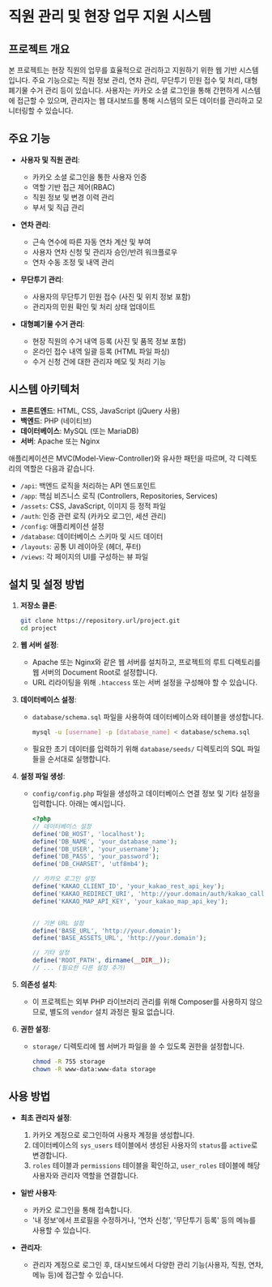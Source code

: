 # 직원 관리 및 현장 업무 지원 시스템

## 프로젝트 개요

본 프로젝트는 현장 직원의 업무를 효율적으로 관리하고 지원하기 위한 웹 기반 시스템입니다. 주요 기능으로는 직원 정보 관리, 연차 관리, 무단투기 민원 접수 및 처리, 대형폐기물 수거 관리 등이 있습니다. 사용자는 카카오 소셜 로그인을 통해 간편하게 시스템에 접근할 수 있으며, 관리자는 웹 대시보드를 통해 시스템의 모든 데이터를 관리하고 모니터링할 수 있습니다.

## 주요 기능

-   **사용자 및 직원 관리**:
    -   카카오 소셜 로그인을 통한 사용자 인증
    -   역할 기반 접근 제어(RBAC)
    -   직원 정보 및 변경 이력 관리
    -   부서 및 직급 관리

-   **연차 관리**:
    -   근속 연수에 따른 자동 연차 계산 및 부여
    -   사용자 연차 신청 및 관리자 승인/반려 워크플로우
    -   연차 수동 조정 및 내역 관리

-   **무단투기 관리**:
    -   사용자의 무단투기 민원 접수 (사진 및 위치 정보 포함)
    -   관리자의 민원 확인 및 처리 상태 업데이트

-   **대형폐기물 수거 관리**:
    -   현장 직원의 수거 내역 등록 (사진 및 품목 정보 포함)
    -   온라인 접수 내역 일괄 등록 (HTML 파일 파싱)
    -   수거 신청 건에 대한 관리자 메모 및 처리 기능

## 시스템 아키텍처

-   **프론트엔드**: HTML, CSS, JavaScript (jQuery 사용)
-   **백엔드**: PHP (네이티브)
-   **데이터베이스**: MySQL (또는 MariaDB)
-   **서버**: Apache 또는 Nginx

애플리케이션은 MVC(Model-View-Controller)와 유사한 패턴을 따르며, 각 디렉토리의 역할은 다음과 같습니다.

-   `/api`: 백엔드 로직을 처리하는 API 엔드포인트
-   `/app`: 핵심 비즈니스 로직 (Controllers, Repositories, Services)
-   `/assets`: CSS, JavaScript, 이미지 등 정적 파일
-   `/auth`: 인증 관련 로직 (카카오 로그인, 세션 관리)
-   `/config`: 애플리케이션 설정
-   `/database`: 데이터베이스 스키마 및 시드 데이터
-   `/layouts`: 공통 UI 레이아웃 (헤더, 푸터)
-   `/views`: 각 페이지의 UI를 구성하는 뷰 파일

## 설치 및 설정 방법

1.  **저장소 클론**:
    ```bash
    git clone https://repository.url/project.git
    cd project
    ```

2.  **웹 서버 설정**:
    -   Apache 또는 Nginx와 같은 웹 서버를 설치하고, 프로젝트의 루트 디렉토리를 웹 서버의 Document Root로 설정합니다.
    -   URL 리라이팅을 위해 `.htaccess` 또는 서버 설정을 구성해야 할 수 있습니다.

3.  **데이터베이스 설정**:
    -   `database/schema.sql` 파일을 사용하여 데이터베이스와 테이블을 생성합니다.
        ```bash
        mysql -u [username] -p [database_name] < database/schema.sql
        ```
    -   필요한 초기 데이터를 입력하기 위해 `database/seeds/` 디렉토리의 SQL 파일들을 순서대로 실행합니다.

4.  **설정 파일 생성**:
    -   `config/config.php` 파일을 생성하고 데이터베이스 연결 정보 및 기타 설정을 입력합니다. 아래는 예시입니다.
        ```php
        <?php
        // 데이터베이스 설정
        define('DB_HOST', 'localhost');
        define('DB_NAME', 'your_database_name');
        define('DB_USER', 'your_username');
        define('DB_PASS', 'your_password');
        define('DB_CHARSET', 'utf8mb4');

        // 카카오 로그인 설정
        define('KAKAO_CLIENT_ID', 'your_kakao_rest_api_key');
        define('KAKAO_REDIRECT_URI', 'http://your.domain/auth/kakao_callback.php');
        define('KAKAO_MAP_API_KEY', 'your_kakao_map_api_key');


        // 기본 URL 설정
        define('BASE_URL', 'http://your.domain');
        define('BASE_ASSETS_URL', 'http://your.domain');

        // 기타 설정
        define('ROOT_PATH', dirname(__DIR__));
        // ... (필요한 다른 설정 추가)
        ```

5.  **의존성 설치**:
    -   이 프로젝트는 외부 PHP 라이브러리 관리를 위해 Composer를 사용하지 않으므로, 별도의 `vendor` 설치 과정은 필요 없습니다.

6.  **권한 설정**:
    -   `storage/` 디렉토리에 웹 서버가 파일을 쓸 수 있도록 권한을 설정합니다.
        ```bash
        chmod -R 755 storage
        chown -R www-data:www-data storage
        ```

## 사용 방법

-   **최초 관리자 설정**:
    1.  카카오 계정으로 로그인하여 사용자 계정을 생성합니다.
    2.  데이터베이스의 `sys_users` 테이블에서 생성된 사용자의 `status`를 `active`로 변경합니다.
    3.  `roles` 테이블과 `permissions` 테이블을 확인하고, `user_roles` 테이블에 해당 사용자와 관리자 역할을 연결합니다.

-   **일반 사용자**:
    -   카카오 로그인을 통해 접속합니다.
    -   '내 정보'에서 프로필을 수정하거나, '연차 신청', '무단투기 등록' 등의 메뉴를 사용할 수 있습니다.

-   **관리자**:
    -   관리자 계정으로 로그인 후, 대시보드에서 다양한 관리 기능(사용자, 직원, 연차, 메뉴 등)에 접근할 수 있습니다.

